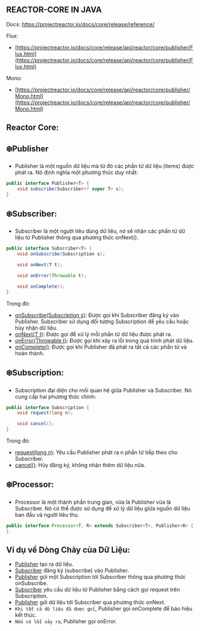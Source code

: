 ## REACTOR-CORE IN JAVA

Docs: https://projectreactor.io/docs/core/release/reference/

Flux:

- [https://projectreactor.io/docs/core/release/api/reactor/core/publisher/Flux.html](https://projectreactor.io/docs/core/release/api/reactor/core/publisher/Flux.html)

Mono:

- [https://projectreactor.io/docs/core/release/api/reactor/core/publisher/Mono.html](https://projectreactor.io/docs/core/release/api/reactor/core/publisher/Mono.html)

## Reactor Core:

## ❄️Publisher

- Publisher là một nguồn dữ liệu mà từ đó các phần tử dữ liệu (items) được phát ra. Nó định nghĩa một phương thức duy
  nhất:

```java
public interface Publisher<T> {
    void subscribe(Subscriber<? super T> s);
}
```

## ❄️Subscriber:

- Subscriber là một người tiêu dùng dữ liệu, nó sẽ nhận các phần tử dữ liệu từ Publisher thông qua phương thức onNext().

```java
public interface Subscriber<T> {
    void onSubscribe(Subscription s);

    void onNext(T t);

    void onError(Throwable t);

    void onComplete();
}
```

Trong đó:

- [onSubscribe(Subscription s)](): Được gọi khi Subscriber đăng ký vào Publisher. Subscriber sử dụng đối tượng
  Subscription để yêu cầu hoặc hủy nhận dữ liệu.
- [onNext(T t)](): Được gọi để xử lý mỗi phần tử dữ liệu được phát ra.
- [onError(Throwable t)](): Được gọi khi xảy ra lỗi trong quá trình phát dữ liệu.
- [onComplete()](): Được gọi khi Publisher đã phát ra tất cả các phần tử và hoàn thành.

## ❄️Subscription:

- Subscription đại diện cho mối quan hệ giữa Publisher và Subscriber. Nó cung cấp hai phương thức chính:

```java
public interface Subscription {
    void request(long n);

    void cancel();
}
```

Trong đó:

- [request(long n)](): Yêu cầu Publisher phát ra n phần tử tiếp theo cho Subscriber.
- [cancel()](): Hủy đăng ký, không nhận thêm dữ liệu nữa.

## ❄️Processor:

- Processor là một thành phần trung gian, vừa là Publisher vừa là Subscriber. Nó có thể được sử dụng để xử lý dữ liệu
  giữa nguồn dữ liệu ban đầu và người tiêu thụ.

```java
public interface Processor<T, R> extends Subscriber<T>, Publisher<R> {
}
```

## Ví dụ về Dòng Chảy của Dữ Liệu:

- [Publisher]() tạo ra dữ liệu.
- [Subscriber]() đăng ký (subscribe) vào Publisher.
- [Publisher]() gửi một Subscription tới Subscriber thông qua phương thức onSubscribe.
- [Subscriber]() yêu cầu dữ liệu từ Publisher bằng cách gọi request trên Subscription.
- [Publisher]() gửi dữ liệu tới Subscriber qua phương thức onNext.
- `Khi tất cả dữ liệu đã được gửi`, Publisher gọi onComplete để báo hiệu kết thúc.
- `Nếu có lỗi xảy ra`, Publisher gọi onError.